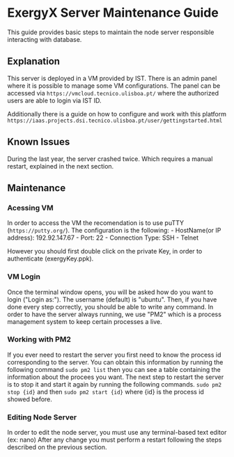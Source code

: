 # ExergyX Server Maintenance Guide

This guide provides basic steps to maintain the node server responsible interacting with database.

## Explanation

This server is deployed in a VM provided by IST. There is an admin panel where it is possible to manage some VM configurations.
The panel can be accessed via `https://vmcloud.tecnico.ulisboa.pt/` where the authorized users are able to login via IST ID.

Additionally there is a guide on how to configure and work with this platform `https://iaas.projects.dsi.tecnico.ulisboa.pt/user/gettingstarted.html`


## Known Issues

During the last year, the server crashed twice. Which requires a manual restart, explained in the next section.


## Maintenance

### Acessing VM 

In order to access the VM the recomendation is to use puTTY (`https://putty.org/`).
The configuration is the following: 
    - HostName(or IP address): 192.92.147.67
    - Port: 22
    - Connection Type: SSH - Telnet

However you should first double click on the private Key, in order to authenticate (exergyKey.ppk).

### VM Login 

Once the terminal window opens, you will be asked how do you want to login ("Login as:"). The username (default) is "ubuntu".
Then, if you have done every step correctly, you should be able to write any command. 
In order to have the server always running, we use "PM2" which is a process management system to keep certain processes a live.

### Working with PM2

If you ever need to restart the server you first need to know the process id corresponding to the server. You can obtain this information by running the following command `sudo pm2 list` then you can see a table containing the information about the procees you want. The next step to restart the server is to stop it and start it again by running the following commands. `sudo pm2 stop {id}` and then `sudo pm2 start {id}` where {id} is the process id showed before.

### Editing Node Server

In order to edit the node server, you must use any terminal-based text editor (ex: nano)
After any change you must perform a restart following the steps described on the previous section.


